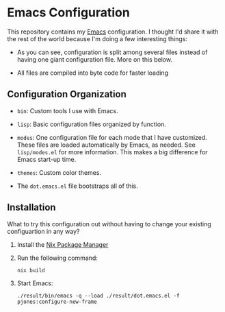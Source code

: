 # Emacs Configuration

This repository contains my [Emacs][] configuration.  I thought I'd
share it with the rest of the world because I'm doing a few
interesting things:

  * As you can see, configuration is split among several files instead
    of having one giant configuration file.  More on this below.

  * All files are compiled into byte code for faster loading

## Configuration Organization

  * `bin`: Custom tools I use with Emacs.

  * `lisp`: Basic configuration files organized by function.

  * `modes`: One configuration file for each mode that I have
    customized.  These files are loaded automatically by Emacs, as
    needed.  See `lisp/modes.el` for more information.  This makes a
    big difference for Emacs start-up time.

  * `themes`: Custom color themes.

  * The `dot.emacs.el` file bootstraps all of this.

## Installation

What to try this configuration out without having to change your
existing configuartion in any way?

  1. Install the [Nix Package Manager](https://nixos.org/nix/)

  2. Run the following command:

         nix build

  3. Start Emacs:

         ./result/bin/emacs -q --load ./result/dot.emacs.el -f pjones:configure-new-frame

[emacs]: http://www.gnu.org/software/emacs/
